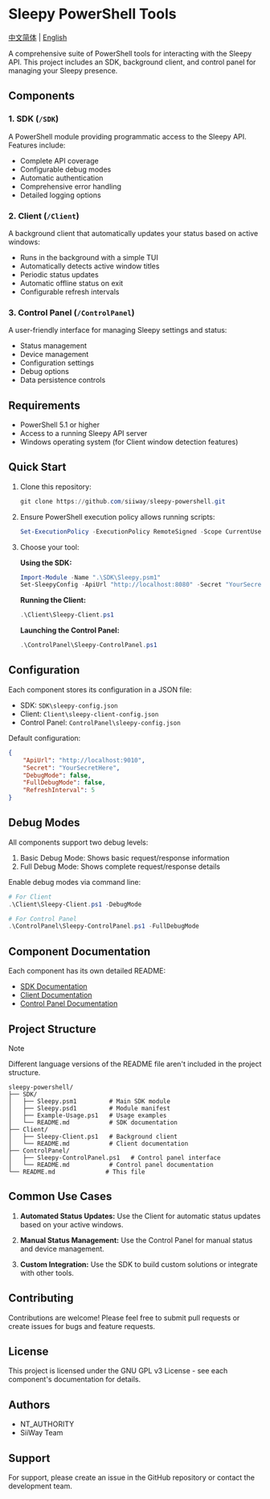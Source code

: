 # Sleepy PowerShell Tools

[中文简体](README_zh.md) | [English](README.md)

A comprehensive suite of PowerShell tools for interacting with the Sleepy API. This project includes an SDK, background client, and control panel for managing your Sleepy presence.

## Components

### 1. SDK (`/SDK`)
A PowerShell module providing programmatic access to the Sleepy API. Features include:
- Complete API coverage
- Configurable debug modes
- Automatic authentication
- Comprehensive error handling
- Detailed logging options

### 2. Client (`/Client`)
A background client that automatically updates your status based on active windows:
- Runs in the background with a simple TUI
- Automatically detects active window titles
- Periodic status updates
- Automatic offline status on exit
- Configurable refresh intervals

### 3. Control Panel (`/ControlPanel`)
A user-friendly interface for managing Sleepy settings and status:
- Status management
- Device management
- Configuration settings
- Debug options
- Data persistence controls

## Requirements

- PowerShell 5.1 or higher
- Access to a running Sleepy API server
- Windows operating system (for Client window detection features)

## Quick Start

1. Clone this repository:
   ```powershell
   git clone https://github.com/siiway/sleepy-powershell.git
   ```

2. Ensure PowerShell execution policy allows running scripts:
   ```powershell
   Set-ExecutionPolicy -ExecutionPolicy RemoteSigned -Scope CurrentUser
   ```

3. Choose your tool:

   **Using the SDK:**
   ```powershell
   Import-Module -Name ".\SDK\Sleepy.psm1"
   Set-SleepyConfig -ApiUrl "http://localhost:8080" -Secret "YourSecretHere"
   ```

   **Running the Client:**
   ```powershell
   .\Client\Sleepy-Client.ps1
   ```

   **Launching the Control Panel:**
   ```powershell
   .\ControlPanel\Sleepy-ControlPanel.ps1
   ```

## Configuration

Each component stores its configuration in a JSON file:

- SDK: `SDK\sleepy-config.json`
- Client: `Client\sleepy-client-config.json`
- Control Panel: `ControlPanel\sleepy-config.json`

Default configuration:
```json
{
    "ApiUrl": "http://localhost:9010",
    "Secret": "YourSecretHere",
    "DebugMode": false,
    "FullDebugMode": false,
    "RefreshInterval": 5
}
```

## Debug Modes

All components support two debug levels:

1. Basic Debug Mode: Shows basic request/response information
2. Full Debug Mode: Shows complete request/response details

Enable debug modes via command line:
```powershell
# For Client
.\Client\Sleepy-Client.ps1 -DebugMode

# For Control Panel
.\ControlPanel\Sleepy-ControlPanel.ps1 -FullDebugMode
```

## Component Documentation

Each component has its own detailed README:

- [SDK Documentation](SDK/README.md)
- [Client Documentation](Client/README.md)
- [Control Panel Documentation](ControlPanel/README.md)

## Project Structure

> [!NOTE]
> Different language versions of the README file aren't included in the project structure.

```
sleepy-powershell/
├── SDK/
│   ├── Sleepy.psm1         # Main SDK module
│   ├── Sleepy.psd1         # Module manifest
│   ├── Example-Usage.ps1   # Usage examples
│   └── README.md           # SDK documentation
├── Client/
│   ├── Sleepy-Client.ps1   # Background client
│   └── README.md           # Client documentation
├── ControlPanel/
│   ├── Sleepy-ControlPanel.ps1   # Control panel interface
│   └── README.md           # Control panel documentation
└── README.md              # This file
```

## Common Use Cases

1. **Automated Status Updates:**
   Use the Client for automatic status updates based on your active windows.

2. **Manual Status Management:**
   Use the Control Panel for manual status and device management.

3. **Custom Integration:**
   Use the SDK to build custom solutions or integrate with other tools.

## Contributing

Contributions are welcome! Please feel free to submit pull requests or create issues for bugs and feature requests.

## License

This project is licensed under the GNU GPL v3 License - see each component's documentation for details.

## Authors

- NT_AUTHORITY
- SiiWay Team

## Support

For support, please create an issue in the GitHub repository or contact the development team.

